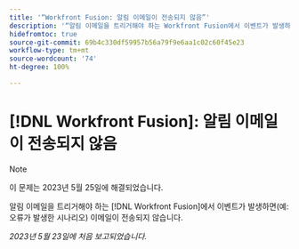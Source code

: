 ```yaml
---
title: '“Workfront Fusion: 알림 이메일이 전송되지 않음”'
description: '“알림 이메일을 트리거해야 하는 Workfront Fusion에서 이벤트가 발생하면(예: 오류가 발생한 시나리오) 이메일이 전송되지 않습니다.”'
hidefromtoc: true
source-git-commit: 69b4c330df59957b56a79f9e6aa1c02c60f45e23
workflow-type: tm+mt
source-wordcount: '74'
ht-degree: 100%

---
```



# [!DNL Workfront Fusion]: 알림 이메일이 전송되지 않음

>[!NOTE]
>
>이 문제는 2023년 5월 25일에 해결되었습니다.

알림 이메일을 트리거해야 하는 [!DNL Workfront Fusion]에서 이벤트가 발생하면(예: 오류가 발생한 시나리오) 이메일이 전송되지 않습니다.

_2023년 5월 23일에 처음 보고되었습니다._

